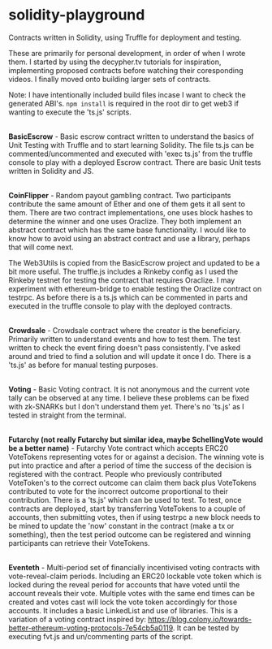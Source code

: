 # solidity-playground

Contracts written in Solidity, using Truffle for deployment and testing. 

These are primarily for personal development, in order of when I wrote them. I started by using the decypher.tv tutorials for inspiration, implementing proposed contracts before watching their coresponding videos. I finally moved onto building larger sets of contracts.

Note: I have intentionally included build files incase I want to check the generated ABI's. <code>npm install</code> is required in the root dir to get web3 if wanting to execute the 'ts.js' scripts.

<br><b>BasicEscrow</b> - Basic escrow contract written to understand the basics of Unit Testing with Truffle and to start learning Solidity. The file ts.js can be commented/uncommented and executed with 'exec ts.js' from the truffle console to play with a deployed Escrow contract. There are basic Unit tests written in Solidity and JS.

<br><b>CoinFlipper</b> - Random payout gambling contract. Two participants contribute the same amount of Ether and one of them gets it all sent to them. There are two contract implementations, one uses block hashes to determine the winner and one uses Oraclize. They both implement an abstract contract which has the same base functionality. I would like to know how to avoid using an abstract contract and use a library, perhaps that will come next.

The Web3Utils is copied from the BasicEscrow project and updated to be a bit more useful. The truffle.js includes a Rinkeby config as I used the Rinkeby testnet for testing the contract that requires Oraclize. I may experiment with ethereum-bridge to enable testing the Oraclize contract on testrpc. As before there is a ts.js which can be commented in parts and executed in the truffle console to play with the deployed contracts.

<br><b>Crowdsale</b> - Crowdsale contract where the creator is the beneficiary. Primarily written to understand events and how to test them. The test written to check the event firing doesn't pass consistently. I've asked around and tried to find a solution and will update it once I do. There is a 'ts.js' as before for manual testing purposes.

<br><b>Voting</b> - Basic Voting contract. It is not anonymous and the current vote tally can be observed at any time. I believe these problems can be fixed with zk-SNARKs but I don't understand them yet. There's no 'ts.js' as I tested in straight from the terminal.

<br><b>Futarchy (not really Futarchy but similar idea, maybe SchellingVote would be a better name)</b> - Futarchy Vote contract which accepts ERC20 VoteTokens representing votes for or against a decision. The winning vote is put into practice and after a period of time the success of the decision is registered with the contract. People who previously contributed VoteToken's to the correct outcome can claim them back plus VoteTokens contributed to vote for the incorrect outcome proportional to their contribution. There is a 'ts.js' which can be used to test. To test, once contracts are deployed, start by transferring VoteTokens to a couple of accounts, then submitting votes, then if using testrpc a new block needs to be mined to update the 'now' constant in the contract (make a tx or something), then the test period outcome can be registered and winning participants can retrieve their VoteTokens.

<br><b>Eventeth</b> - Multi-period set of financially incentivised voting contracts with vote-reveal-claim periods. Including an ERC20 lockable vote token which is locked during the reveal period for accounts that have voted until the account reveals their vote. Multiple votes with the same end times can be created and votes cast will lock the vote token accordingly for those accounts. It includes a basic LinkedList and use of libraries. This is a variation of a voting contract inspired by: https://blog.colony.io/towards-better-ethereum-voting-protocols-7e54cb5a0119. It can be tested by executing fvt.js and un/commenting parts of the script. 
